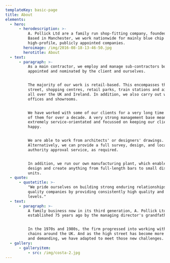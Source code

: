 ```yaml
---
templateKey: basic-page
title: About
elements:
  - hero:
      - herodescription: >-
          A. Pollick Ltd are a family run shop-fitting company, founded in 1934.
          Based in Manchester, we work nationwide for mainly blue chip and
          high-profile, publicly appointed companies.
        heroimage: /img/2016-08-18-13-46-50.jpg
        herotitle: About
  - text:
      - paragraph: >-
          As a main contractor, we employ and manage sub-contractors both
          appointed and nominated by the client and ourselves.


          The majority of our work is retail-based. This encompasses the high
          street, shopping centres, retail parks, train stations and airports
          all over the UK and Ireland. In addition, we also carry out work in
          offices and showrooms.


          We have worked with some of our clients for a very long time شاô four
          of them for over a decade. A very strong management base means we are
          extremely service-orientated and focussed on keeping our clients
          happy.


          We are able to work from architects' or designers' drawings.
          Alternatively, we can provide a full survey, design, and local
          authority approval service, as required.


          In addition, we run our own manufacturing plant, which enables us to
          design and create anything from full-length bars to small display
          units.
  - quote:
      - quotetitle: >-
          "We pride ourselves on building strong enduring relationships with
          quality companies by providing consistently high quality and service
          levels."
  - text:
      - paragraph: >-
          A family business now in its third generation, A. Pollick Ltd was
          established 75 years ago by the managing director's grandfather.


          In the 1970s and 1980s, the firm progressed into working with retail
          chains around the UK. And as the high street has become more complex
          and demanding, we have adapted to meet those new challenges.
  - gallery:
      - galleryitem:
          - src: /img/costa-2.jpg
---
```



